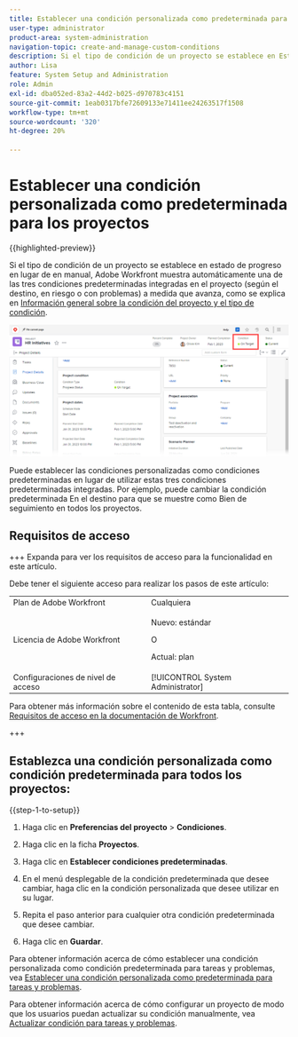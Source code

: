 ```yaml
---
title: Establecer una condición personalizada como predeterminada para los proyectos
user-type: administrator
product-area: system-administration
navigation-topic: create-and-manage-custom-conditions
description: Si el tipo de condición de un proyecto se establece en Estado de progreso en lugar de en Manual, Adobe Workfront muestra automáticamente una de las tres condiciones predeterminadas integradas en el proyecto (como destino, en riesgo o con problemas) a medida que avanza, como se explica en Información general sobre la condición y el tipo de condición del proyecto.
author: Lisa
feature: System Setup and Administration
role: Admin
exl-id: dba052ed-83a2-44d2-b025-d970783c4151
source-git-commit: 1eab0317bfe72609133e71411ee24263517f1508
workflow-type: tm+mt
source-wordcount: '320'
ht-degree: 20%

---
```


# Establecer una condición personalizada como predeterminada para los proyectos

{{highlighted-preview}}

Si el tipo de condición de un proyecto se establece en estado de progreso en lugar de en manual, Adobe Workfront muestra automáticamente una de las tres condiciones predeterminadas integradas en el proyecto (según el destino, en riesgo o con problemas) a medida que avanza, como se explica en [Información general sobre la condición del proyecto y el tipo de condición](../../../manage-work/projects/manage-projects/project-condition-and-condition-type.md).

![Condición en el encabezado del proyecto](assets/condition-in-project-header-nwe.png)

Puede establecer las condiciones personalizadas como condiciones predeterminadas en lugar de utilizar estas tres condiciones predeterminadas integradas. Por ejemplo, puede cambiar la condición predeterminada En el destino para que se muestre como Bien de seguimiento en todos los proyectos.

## Requisitos de acceso

+++ Expanda para ver los requisitos de acceso para la funcionalidad en este artículo.

Debe tener el siguiente acceso para realizar los pasos de este artículo:

<table style="table-layout:auto"> 
 <col> 
 <col> 
 <tbody> 
  <tr> 
   <td role="rowheader">Plan de Adobe Workfront</td> 
   <td>Cualquiera</td> 
  </tr> 
  <tr> 
  <tr> 
   <td role="rowheader">Licencia de Adobe Workfront</td> 
   <td><p>Nuevo: estándar</p>
       <p>O</p>
       <p>Actual: plan</p></td>
  </tr> 
  </tr> 
  <tr> 
   <td role="rowheader">Configuraciones de nivel de acceso</td> 
   <td>[!UICONTROL System Administrator]</td>
  </tr> 
 </tbody> 
</table>

Para obtener más información sobre el contenido de esta tabla, consulte [Requisitos de acceso en la documentación de Workfront](/help/quicksilver/administration-and-setup/add-users/access-levels-and-object-permissions/access-level-requirements-in-documentation.md).

+++

## Establezca una condición personalizada como condición predeterminada para todos los proyectos:

{{step-1-to-setup}}

1. Haga clic en **Preferencias del proyecto** > **Condiciones**.

1. Haga clic en la ficha **Proyectos**.
1. Haga clic en **Establecer condiciones predeterminadas**.
1. En el menú desplegable de la condición predeterminada que desee cambiar, haga clic en la condición personalizada que desee utilizar en su lugar.
1. Repita el paso anterior para cualquier otra condición predeterminada que desee cambiar.
1. Haga clic en **Guardar**.

Para obtener información acerca de cómo establecer una condición personalizada como condición predeterminada para tareas y problemas, vea [Establecer una condición personalizada como predeterminada para tareas y problemas](../../../administration-and-setup/customize-workfront/create-manage-custom-conditions/set-custom-condition-default-tasks-issues.md).

Para obtener información acerca de cómo configurar un proyecto de modo que los usuarios puedan actualizar su condición manualmente, vea [Actualizar condición para tareas y problemas](../../../manage-work/projects/updating-work-in-a-project/update-condition-for-tasks-and-issues.md).

